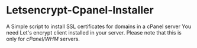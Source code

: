 # Letsencrypt-Cpanel-Installer
A Simple script to install SSL certificates for domains in a cPanel server
You need Let's encrypt client installed in your server. Please note that this is only for *cPanel/WHM* servers.
